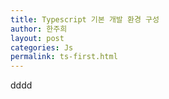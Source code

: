 ```yaml
---
title: Typescript 기본 개발 환경 구성
author: 한주희
layout: post
categories: Js
permalink: ts-first.html
---
```

dddd
